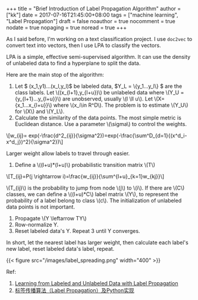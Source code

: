 +++
title = "Brief Introduction of Label Propagation Algorithm"
author = ["kk"]
date = 2017-07-16T21:45:00+08:00
tags = ["machine learning", "Label Propagation"]
draft = false
noauthor = true
nocomment = true
nodate = true
nopaging = true
noread = true
+++

As I said before, I'm working on a text classification project. I use `doc2vec` to convert text into vectors, then I use LPA to classify the vectors.

LPA is a simple, effective semi-supervised algorithm. It can use the density of unlabeled data to find a hyperplane to split the data.

Here are the main stop of the algorithm:

1.  Let $ (x\_1,y1)...(x\_l,y\_l)$ be labeled data, $Y\_L = \\{y\_1...y\_l\\} $ are the class labels. Let \\((x\_{l+1},y\_{l+u})\\) be unlabeled data where \\(Y\_U = \{y\_{l+1}...y\_{l+u}\}\\) are unobserved, usually \\(l \ll u\\). Let \\(X=\{x\_1...x\_{l+u}\}\\) where \\(x\_i\in R^D\\). The problem is to estimate \\(Y\_U\\) for \\(X\\) and \\(Y\_L\\).
2.  Calculate the similarity of the data points. The most simple metric is Euclidean distance. Use a parameter \\(\sigma\\) to control the weights.

\\[w\_{ij}= exp(-\frac{d^2\_{ij}}{\sigma^2})=exp(-\frac{\sum^D\_{d=1}{(x^d\_i-x^d\_j})^2}{\sigma^2})\\]

Larger weight allow labels to travel through easier.

1.  Define a \\((l+u)\*(l+u)\\) probabilistic transition matrix \\(T\\)

\\[T\_{ij}=P(j \rightarrow i)=\frac{w\_{ij}}{\sum^{l+u}\_{k=1}w\_{kj}}\\]

\\(T\_{ij}\\) is the probability to jump from node \\(j\\) to \\(i\\). If there are \\(C\\) classes, we can define a \\((l+u)\*C\\) label matrix \\(Y\\), to represent the probability of a label belong to class \\(c\\). The initialization of unlabeled data points is not important.

1.  Propagate \\(Y \leftarrow TY\\)
2.  Row-normalize Y.
3.  Reset labeled data's Y. Repeat 3 until Y converges.

In short, let the nearest label has larger weight, then calculate each label's new label, reset labeled data's label, repeat.

{{< figure src="/images/label_spreading.png" width="400" >}}

Ref:

1.  [Learning from Labeled and Unlabeled Data with Label Propagation](http://mlg.eng.cam.ac.uk/zoubin/papers/CMU-CALD-02-107.pdf)
2.  [标签传播算法（Label Propagation）及Python实现](http://blog.csdn.net/zouxy09/article/details/49105265)
